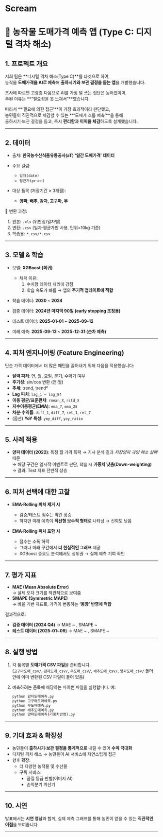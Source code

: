 # Scream

# 🌽 농작물 도매가격 예측 앱 (Type C: 디지털 격차 해소)

## 1. 프로젝트 개요
저희 팀은 **디지털 격차 해소(Type C)**를 타겟으로 하여,  
농작물 **도매가격을 AI로 예측**해 **출하시기와 보관 결정을 돕는 앱**을 개발했습니다.  

조사에 따르면 고령층 다음으로 AI를 가장 덜 쓰는 집단은 농어민이며,  
주된 이유는 **“필요성을 못 느껴서”**였습니다.  

따라서 **‘필요에 의한 접근’**이 가장 효과적이라 판단했고,  
농민들이 직관적으로 체감할 수 있는 **‘도매가 흐름 예측’**을 통해  
출하시기·보관 결정을 돕고, 즉시 **편리함과 이익을 체감**하도록 설계했습니다.

---

## 2. 데이터
- 출처: **한국농수산식품유통공사(aT) ‘일간 도매가격’ 데이터**  
- 주요 컬럼:  
  - `일자(date)`  
  - `평균가(price)`  

- 대상 품목 (저장기간 ≥ 3개월):  
  - **양파, 배추, 감자, 고구마, 무**

📂 변환 과정:
1. 원본: `.xls` (위판장/일자별)  
2. 변환: `.csv` (일자·평균가만 사용, 단위=10kg 기준)  
3. 학습용: `*_csv/*.csv`

---

## 3. 모델 & 학습
- 모델: **XGBoost (회귀)**  
  - 채택 이유:  
    1. 수치형 데이터 처리에 강점  
    2. 학습 속도가 빠름 → 앱의 **주기적 업데이트에 적합**

- 학습 데이터: **2020 ~ 2024**  
- 검증 데이터: **2024년 마지막 90일 (early stopping 조정용)**  
- 테스트 데이터: **2025-01-01 ~ 2025-09-12**  
- 미래 예측: **2025-09-13 ~ 2025-12-31 (순차 예측)**

---

## 4. 피처 엔지니어링 (Feature Engineering)
단순 가격 데이터에서 더 많은 패턴을 끌어내기 위해 다음을 적용했습니다:

- **달력 피처**: 연, 월, 요일, 분기, 수확기 여부  
- **주기성**: sin/cos 변환 (연·월)  
- **추세**: trend, trend²  
- **Lag 피처**: `lag_1 ~ lag_84`  
- **이동 평균/표준편차**: `rmean_X`, `rstd_X`  
- **지수이동평균(EMA)**: `ema_7`, `ema_28`  
- **차분·수익률**: `diff_1`, `diff_7`, `ret_1`, `ret_7`  
- (옵션) **YoY 특성**: `yoy_diff`, `yoy_ratio`

---

## 5. 사례 적용
- **양파 데이터 (2022)**: 특정 월 가격 폭락 → 기사 분석 결과 *저장양파 과잉 해소 실패* 때문  
  → 해당 구간은 일시적 이벤트로 판단, 학습 시 **가중치 낮춤(Down-weighting)**  
  → 결과: Test 지표 전반적 상승

---

## 6. 피처 선택에 대한 고찰
- **EMA·Rolling 피처 제거 시**  
  - 검증/테스트 점수는 약간 상승  
  - 하지만 미래 예측이 **직선형 보수적 형태**로 나타남 → 신뢰도 낮음  

- **EMA·Rolling 피처 포함 시**  
  - 점수는 소폭 하락  
  - 그러나 미래 구간에서 **더 현실적인 그래프** 제공  
  - XGBoost 중요도 분석에서도 상위권 → 실제 예측 기여 확인

---

## 7. 평가 지표
- **MAE (Mean Absolute Error)**  
  → 실제 오차 크기를 직관적으로 보여줌  
- **SMAPE (Symmetric MAPE)**  
  → 비율 기반 지표로, 가격이 변동하는 **‘동향’ 반영에 적합**

결과적으로:  
- **검증 데이터 (2024 Q4)** → MAE ~ , SMAPE ~  
- **테스트 데이터 (2025-01~09)** → MAE ~ , SMAPE ~  

---

## 8. 실행 방법
1. 각 품목별 **도매가격 CSV 파일**을 준비합니다.  
   (`고구마도매_csv/`, `감자도매_csv/`, `무도매_csv/`, `배추도매_csv/`, `양파도매_csv/` 폴더 안에 이미 변환된 CSV 파일이 들어 있음)

2. 예측하려는 품목에 해당하는 파이썬 파일을 실행합니다. 예:  

   ```bash
   python 감자도매예측.py
   python 고구마도매예측.py
   python 무도매예측.py
   python 배추도매예측.py
   python 양파도매예측(가중치반영).py
---

## 9. 기대 효과 & 확장성
- 농민들이 **출하시기·보관 결정을 통계적으로** 내릴 수 있어 **수익 극대화**  
- 디지털 격차 해소 → 농민들이 AI 서비스에 자연스럽게 접근  
- 향후 확장:  
  - 더 다양한 농작물 및 수산물  
  - 구독 서비스:  
    - 품질 등급 판별(이미지 AI)  
    - 손익분기 계산기

---

## 10. 시연
발표에서는 **시연 영상**과 함께, 실제 예측 그래프를 통해 농민이 얻을 수 있는 **직관적인 이점**을 보여줍니다.  

---

